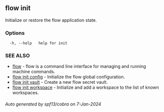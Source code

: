 ## flow init

Initialize or restore the flow application state.

### Options

```
  -h, --help   help for init
```

### SEE ALSO

* [flow](flow.md)	 - flow is a command line interface for managing and running machine commands.
* [flow init config](flow_init_config.md)	 - Initialize the flow global configuration.
* [flow init vault](flow_init_vault.md)	 - Create a new flow secret vault.
* [flow init workspace](flow_init_workspace.md)	 - Initialize and add a workspace to the list of known workspaces.

###### Auto generated by spf13/cobra on 7-Jan-2024
